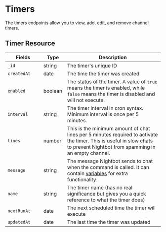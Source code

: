 # Timers

The timers endpoints allow you to view, add, edit, and remove channel timers.

## Timer Resource

<table>
	<thead>
		<tr>
			<th style="width: 100px;">Fields</th>
			<th>Type</th>
			<th>Description</th>
		</tr>
	</thead>
	<tbody>
		<tr>
			<td><code>_id</code></td>
			<td>string</td>
			<td>The timer's unique ID</td>
		</tr>
		<tr>
			<td><code>createdAt</code></td>
			<td>date</td>
			<td>The time the timer was created</td>
		</tr>
		<tr>
			<td><code>enabled</code></td>
			<td>boolean</td>
			<td>The status of the timer. A value of <code>true</code> means the timer is enabled, while <code>false</code> means the timer is disabled and will not execute.</td>
		</tr>
		<tr>
			<td><code>interval</code></td>
			<td>string</td>
			<td>The timer interval in cron syntax. Minimum interval is once per 5 minutes.</td>
		</tr>
		<tr>
			<td><code>lines</code></td>
			<td>number</td>
			<td>This is the minimum amount of chat lines per 5 minutes required to activate the timer. This is useful in slow chats to prevent Nightbot from spamming in an empty channel.</td>
		</tr>
		<tr>
			<td><code>message</code></td>
			<td>string</td>
			<td>The message Nightbot sends to chat when the command is called. It can contain <a href="https://docs.nightbot.tv/commands/variableslist" target="_blank">variables</a> for extra functionality.</td>
		</tr>
		<tr>
			<td><code>name</code></td>
			<td>string</td>
			<td>The timer name (has no real significance but gives you a quick reference to what the timer does)</td>
		</tr>
		<tr>
			<td><code>nextRunAt</code></td>
			<td>date</td>
			<td>The next scheduled time the timer will execute</td>
		</tr>
		<tr>
			<td><code>updatedAt</code></td>
			<td>date</td>
			<td>The last time the timer was updated</td>
		</tr>
	</tbody>
</table>
